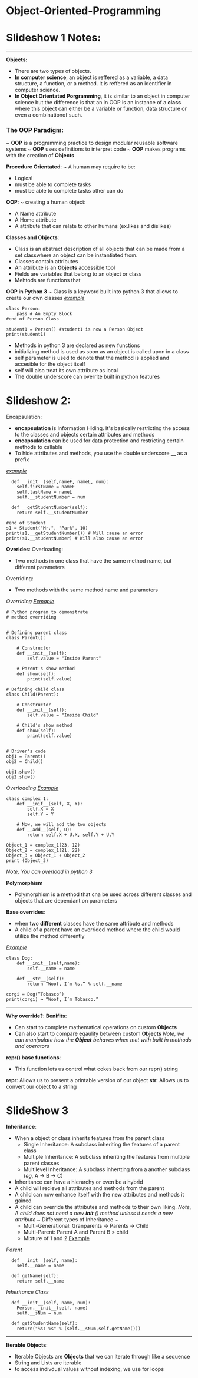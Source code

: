 # Object-Oriented-Programming

# Slideshow 1 Notes:
---

**Objects:**
  - There are two types of objects.
  - **In computer science**, an object is reffered as a variable, a data structure, a function, or a method. it is reffered as an identifier in computer science.
  - **In Object Orientated Porgramming**, it is similar to an object in computer science but the difference is that an in OOP is an instance of a **class** where this object can either be a variable or function, data structure or even a combinationof such.

### **The OOP Paradigm**: 
~ **OOP** is a programming practice to design modular reusable software systems
~ **OOP** uses definitions to interpret code
~ **OOP** makes programs with the creation of **Objects**

**Procedure Orientated**:
~ A human may require to be: 
  - Logical
  - must be able to complete tasks
  - must be able to complete tasks other can do

**OOP**:
~ creating a human object:
  - A Name attribute
  - A Home attribute
  - A attribute that can relate to other humans (ex.likes and dislikes)

**Classes and Objects**:
- Class is an abstract description of all objects that can be made from a set classwhere an object can be instantiated from.
- Classes contain attributes
- An attribute is an **Objects** accessible tool
- Fields are variables that belong to an object or class
- Mehtods are functions that 

**OOP in Python 3**
~ Class is a keyword built into python 3 that allows to create our own classes
[*example*](https://docs.google.com/presentation/d/1wJ1SqLBaVSahdJUO41QRkyyLDmXpMWCROxV5TzdWsvU/edit#slide=id.g2a79f171fd_0_28)

```# Person Class
class Person:
	pass # An Empty Block
#end of Person Class

student1 = Person() #student1 is now a Person Object
print(student1)
```
- Methods in python 3 are declared as new functions
- initializing method is used as soon as an object is called upon in a class
- self perameter is used to denote that the method is applied and accesible for the object itself
- self will also treat its own attribute as local
- The double underscore can overrite built in python features

# Slideshow 2:

Encapsulation:

- **encapsulation** is Information Hiding. It's basically restricting the access to the classes and objects certain attributes and methods
- **encapsulation** can be used for data protection and restricting certain methods to callable
- To hide attributes and methods, you use the double underscore **__** as a prefix

[*example*](https://docs.google.com/presentation/d/1BSBVPl27YKaFtiNa_6EPyUd5gnM5o60fKHdrmtp2jGk/edit#slide=id.g2a84dd718b_0_9)
```class Student:
  def __init__(self,nameF, nameL, num):
    self.firstName = nameF
    self.lastName = nameL
    self.__studentNumber = num
  
  def __getStudentNumber(self):
    return self.__studentNumber

#end of Student
s1 = Student("Mr.", "Park", 10)
print(s1.__getStudentNumber()) # Will cause an error
print(s1.__studentNumber) # Will also cause an error
```
**Overides**:
Overloading:
  - Two methods in one class that have the same method name, but different parameters

Overriding:
  - Two methods with the same method name and parameters

*Overriding*
[*Exmaple*](https://www.geeksforgeeks.org/method-overriding-in-python/)
```
# Python program to demonstrate 
# method overriding
  
  
# Defining parent class
class Parent():
      
    # Constructor
    def __init__(self):
        self.value = "Inside Parent"
          
    # Parent's show method
    def show(self):
        print(self.value)
          
# Defining child class
class Child(Parent):
      
    # Constructor
    def __init__(self):
        self.value = "Inside Child"
          
    # Child's show method
    def show(self):
        print(self.value)
          
          
# Driver's code
obj1 = Parent()
obj2 = Child()
  
obj1.show()
obj2.show()
```
*Overloading*
[*Example*](https://www.javatpoint.com/what-is-operator-overloading-in-python)
```
class complex_1:  
    def __init__(self, X, Y):  
        self.X = X  
        self.Y = Y  
   
    # Now, we will add the two objects  
    def __add__(self, U):  
        return self.X + U.X, self.Y + U.Y  
   
Object_1 = complex_1(23, 12)  
Object_2 = complex_1(21, 22)  
Object_3 = Object_1 + Object_2  
print (Object_3)  
```

*Note, You can overload in python 3*

**Polymorphism**
 - Polymorphism is a method that cna be used across different classes and objects that are dependant on parameters

**Base overrides**:
 - when two **different** classes have the same attribute and methods
 - A child of a parent have an overrided method where the child would utilize the method differently

[*Example*](https://docs.google.com/presentation/d/1BSBVPl27YKaFtiNa_6EPyUd5gnM5o60fKHdrmtp2jGk/edit#slide=id.g55ff3e348b_0_34)
```
class Dog:
	def __init__(self,name):
		self.__name = name
	
	def __str__(self):
		return “Woof, I’m %s.” % self.__name

corgi = Dog(“Tobasco”)
print(corgi) → “Woof, I’m Tobasco.”
```
-------

**Why override?**:
**Benifits**:
 - Can start to complete mathematical operations on custom **Objects**
 - Can also start to compare eqaulity between custom **Objects** 
*Note, we can manipulate how the **Object** behaves when met with built in methods and operators*

**__repr__() base functions**:
 - This function lets us control what cokes back from our repr() string

__repr__: Allows us to present a printable version of our object
__str__: Allows us to convert our object to a string

# SlideShow 3

**Inheritance**:

- When a object or class inherits features from the parent class
	- Single Inheritance: A subclass inheriting the features of a parent class
	- Multiple Inheritance: A subclass inheriting the features from multiple parent classes
	- Multilevel Inheritance: A subclass inhertting from a another subclass (*eg*, A -> B -> C)
- Inheritance can have a hierarchy or even be a hybrid
- A child will recieve all attributes and methods from the parent 
- A child can now enhance itself with the new attributes and methods it gained
- A child can override the attributes and methods to their own liking.
*Note, A child does not need a new __init__ () method unless it needs a new attribute*
~ Different types of Inheritance ~
	- Multi-Generational: Granparents -> Parents -> Child
	- Multi-Parent: Parent A and Parent B > child
	- Mixture of 1 and 2
[Example](https://docs.google.com/presentation/d/1Y_By4kpgBXSZrrpH0JwcwBKgZf3GcTAweFDXrnMZx-U/edit#slide=id.g55ff66ea53_0_14)

*Parent*
```class Person:
  def __init__(self, name):
  	self.__name = name 
  
  def getName(self):
    return self.__name
```

*Inheritance Class*
```class Student(Person):
  def __init__(self, name, num):
    Person.__init__(self, name)
    self.__sNum = num
  
  def getStudentName(self):
    return("%s: %s" % (self.__sNum,self.getName()))
```
-------
**Iterable Objects**:

- Iterable Objects are **Objects** that we can iterate through like a sequence 
- String and Lists are iterable
- to access indivdual values without indexing, we use for loops









